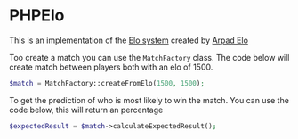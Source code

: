 # PHPElo

This is an implementation of the [Elo system](https://en.wikipedia.org/wiki/Elo_rating_system) created by [Arpad Elo](https://en.wikipedia.org/wiki/Arpad_Elo)


Too create a match you can use the `MatchFactory` class. The code below will create match between players both with an elo of 1500.


```php
$match = MatchFactory::createFromElo(1500, 1500);
```


To get the prediction of who is most likely to win the match. You can use the code below, this will return an percentage

```php 
$expectedResult = $match->calculateExpectedResult();
```
